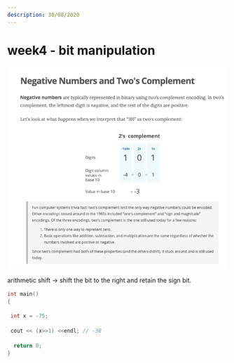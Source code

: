 ```yaml
---
description: 30/08/2020
---
```


# week4 - bit manipulation

![](../../../.gitbook/assets/image%20%28228%29.png)

arithmetic shift -&gt; shift the bit to the right and retain the sign bit.

```cpp
int main()
{

 int x = -75;
   
 cout << (x>>1) <<endl; // -38

  return 0;
}


```



